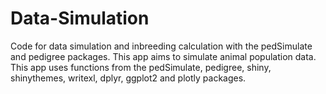 # Data-Simulation
Code for data simulation and inbreeding calculation with the pedSimulate and pedigree packages.
This app aims to simulate animal population data. This app uses functions from the pedSimulate, pedigree, shiny, shinythemes, writexl, dplyr, ggplot2 and plotly packages.

